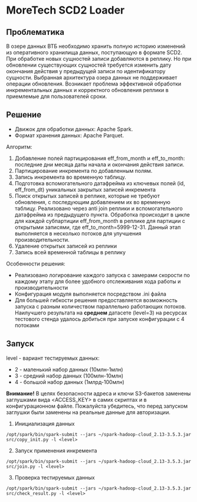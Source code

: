 # MoreTech SCD2 Loader

## Проблематика

В озере данных ВТБ необходимо хранить полную историю изменений из оперативного хранилища данных, поступающую в формате SCD2.
При обработке новых сущностей записи добавляются в реплику. Но при обновлении существующих сущностей требуется изменить дату окончания действия у предыдущей записи по идентификатору сущности.
Выбранная архитектура озера данных не поддерживает операции обновления. Возникает проблема эффективной обработки инкрементальных данных и корректного обновления реплики в приемлемые для пользователей сроки.

## Решение

- Движок для обработки данных: Apache Spark.
- Формат хранения данных: Apache Parquet.

Алгоритм:
1. Добавление полей партицирования eff_from_month и eff_to_month: последние дни месяца даты начала и окончания действия записи. 
2. Партицирование инкремента по добавленным полям.
3. Запись инкремента во временную таблицу.
4. Подготовка вспомогательного датафрейма из ключевых полей (id, eff_from_dt) уникальных закрытых записей инкремента
5. Поиск открытых записей в реплике, которые не требуют обновления, с последующим добавлением их во временную таблицу. Реализовано через anti join реплики и вспомогательного датафрейма из предыдущего пункта. Обработка происходит в цикле для каждой субпартиции eff_from_month в реплике для партиции с открытыми записями, где eff_to_month=5999-12-31. Данный этап выполняется в несколько потоков для улучшения производительности.
6. Удаление открытых записей из реплики 
7. Запись всей временной таблицы в реплику

Особенности решения:
- Реализовано логирование каждого запуска с замерами скорости по каждому этапу для более удобного отслеживания хода работы и производительности
- Конфигурация модуля выполняется посредством .ini файла
- Для большей гибкости решения предоставляется возможность запуска с разным количеством параллельно работающих потоков. Наилучшего результата на **среднем** датасете (level=3) на ресурсах тестового стенда удалось добиться при запуске конфигурации с 4 потоками

## Запуск

level - вариант тестируемых данных:
- 2 - маленький набор данных (10млн-1млн)
- 3 - средний набор данных (100млн-10млн)
- 4 - большой набор данных (1млрд-100млн)

**Внимание!**
В целях безопасности адреса и ключи S3-бакетов заменены заглушками вида <ACCESS_KEY> в самих скриптах и в конфигурационном файле. 
Пожалуйста убедитесь, что перед запуском заглушки были заменены на реальные данные для авторизации.

1. Инициализация данных

```commandline
/opt/spark/bin/spark-submit --jars ~/spark-hadoop-cloud_2.13-3.5.3.jar src/copy_init.py -l <level>
```

2. Запуск применения инкремента

```commandline
/opt/spark/bin/spark-submit --jars ~/spark-hadoop-cloud_2.13-3.5.3.jar src/join.py -l <level>
```

3. Проверка тестируемых данных

```commandline
/opt/spark/bin/spark-submit --jars ~/spark-hadoop-cloud_2.13-3.5.3.jar src/check_result.py -l <level>
```